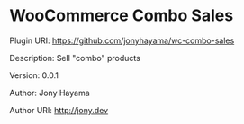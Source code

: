 # WooCommerce Combo Sales

Plugin URI: https://github.com/jonyhayama/wc-combo-sales

Description: Sell "combo" products

Version: 0.0.1

Author: Jony Hayama

Author URI: http://jony.dev
